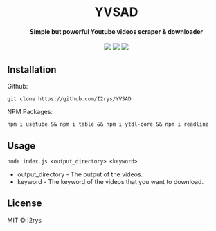 <h1 align="center">YVSAD</h1>
<h4 align="center">Simple but powerful Youtube videos scraper & downloader</h4>
<p align="center">
	<a href="https://github.com/I2rys/YVSAD/blob/main/LICENSE"><img src="https://img.shields.io/github/license/I2rys/YVSAD?style=flat-square"></img></a>
	<a href="https://github.com/I2rys/YVSAD/issues"><img src="https://img.shields.io/github/issues/I2rys/YVSAD.svg"></img></a>
	<a href="https://nodejs.org/"><img src="https://img.shields.io/badge/-Nodejs-green?style=flat-square&logo=Node.js"></img></a>
</p>


## Installation
Github:

    git clone https://github.com/I2rys/YVSAD

NPM Packages:

    npm i usetube && npm i table && npm i ytdl-core && npm i readline
    
## Usage

    node index.js <output_directory> <keyword>

+ output_directory - The output of the videos.
+ keyword - The keyword of the videos that you want to download.

## License
MIT © I2rys
